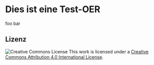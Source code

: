 # Dies ist eine Test-OER

foo bar

## Lizenz

![Creative Commons License](https://i.creativecommons.org/l/by/4.0/88x31.png) This work is licensed under a [Creative Commons Attribution 4.0 International License](http://creativecommons.org/licenses/by/4.0/).

<script type="application/ld+json">
{
   "@context":"http://schema.org",
   "type":"CreativWork",
   "keywords":[
      "OER",
      "Mathe"
   ],
   "url":"https://example.org/oer/",
   "author":{
      "@type":"Person",
      "name":"Tobias Steineroer",
      "sameAs":[
         "https://oerworldmap.org/resource/urn:uuid:0e3d180e-73c3-42ec-8971-aabe20d4fc50",
         "https://orcid.org/0000-0002-3158-3136",
         "https://twitter.com/cmplxtv_studies"
      ]
   }
}
</script>